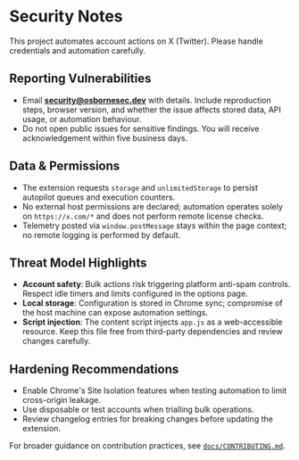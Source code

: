 # Security Notes

This project automates account actions on X (Twitter). Please handle credentials and automation carefully.

## Reporting Vulnerabilities
- Email **<security@osbornesec.dev>** with details. Include reproduction steps, browser version, and whether the issue affects stored data, API usage, or automation behaviour.
- Do not open public issues for sensitive findings. You will receive acknowledgement within five business days.

## Data & Permissions
- The extension requests `storage` and `unlimitedStorage` to persist autopilot queues and execution counters.
- No external host permissions are declared; automation operates solely on `https://x.com/*` and does not perform remote license checks.
- Telemetry posted via `window.postMessage` stays within the page context; no remote logging is performed by default.

## Threat Model Highlights
- **Account safety**: Bulk actions risk triggering platform anti-spam controls. Respect idle timers and limits configured in the options page.
- **Local storage**: Configuration is stored in Chrome sync; compromise of the host machine can expose automation settings.
- **Script injection**: The content script injects `app.js` as a web-accessible resource. Keep this file free from third-party dependencies and review changes carefully.

## Hardening Recommendations
- Enable Chrome's Site Isolation features when testing automation to limit cross-origin leakage.
- Use disposable or test accounts when trialling bulk operations.
- Review changelog entries for breaking changes before updating the extension.

For broader guidance on contribution practices, see [`docs/CONTRIBUTING.md`](./CONTRIBUTING.md).
